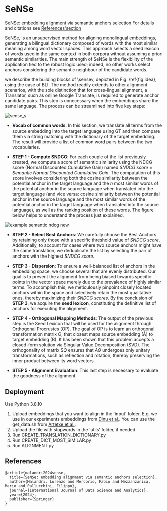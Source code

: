# SeNSe

SeNSe: embedding alignment via semantic anchors selection
For details and citations see [References'section](#References)

SeNSe, is an unsupervised method for aligning monolingual embeddings, generating a bilingual dictionary composed of words with the most similar meaning among word vector spaces. This approach selects a seed lexicon of words used in the same context in both corpora without assuming a priori semantic similarities. 
The main strength of SeNSe is the flexibility of the application tied to the robust logic used; indeed, no other works select anchors considering the semantic neighbour of the candidate words.

we describe the building blocks of \sensev, depicted in Fig. \ref{fig:idea}, using the case of BLI. The method readily extends to other alignment scenarios, with the sole distinction that for cross-lingual alignment, a Translator, such as online Google Translate, is required to generate anchor candidate pairs. This step is unnecessary when the embeddings share the same language. The process can be streamlined into five key steps:

![sense_v](https://github.com/filippopallucchini/SeNSe/assets/87646607/5566464c-6a0f-4800-9924-4a09fbaf9907)

- **Vocab of common words**: In this section, we translate all terms from the source embedding into the target language using GT and then compare them via string matching with the dictionary of the target embedding. The result will provide a list of common word pairs between the two vocabularies.
  
- **STEP 1 - Compute SNDCG**: For each couple of the list previously created, we compute a score of semantic similarity using the NDCG score (Normal Discounted Cumulative Gain) named _SNDCG score_ = _Semantic Normal Discounted Cumulative Gain_. The computation of this score involves considering both the cosine similarity between the potential anchor in the target language and the _n_ most similar words of the potential anchor in the source language when translated into the target language (and vice versa: cosine similarity between the potential anchor in the source language and the most similar words of the potential anchor in the target language when translated into the source language), as well as the ranking position of these words. The figure below helps to understand the process just explained.

![example semantic ndcg new](https://github.com/filippopallucchini/SeNSe/assets/87646607/04126e09-371a-4c07-87d3-ec3cd20ad434)

- **STEP 2 - Select Best Anchors**: We carefully choose the Best Anchors by retaining only those with a specific threshold value of _SNDCG score_. Additionally, to account for cases where two source anchors might have the same translation, we deduplicate the list by selecting the pair of anchors with the highest _SNDCG score_.
  
- **STEP 3 - Dispersion**: To ensure a well-balanced list of anchors in the embedding space, we choose several that are evenly distributed. Our goal is to prevent the alignment from being biased towards specific points in the vector space merely due to the prevalence of highly similar terms. To accomplish this, we meticulously pinpoint closely located anchors within the space and selectively retain the most qualitative ones, thereby maximizing their _SNDCG scores_. By the conclusion of **STEP 3**, we acquire the **seed lexicon**, constituting the definitive list of anchors for executing the alignment.

- **STEP 4 - Orthogonal Mapping Methods**: The output of the previous step is the Seed Lexicon that will be used for the alignment through Orthogonal Procrustes (OP). The goal of OP is to learn an orthogonal transformation matrix _Q_, that closest maps source embedding (A) to target embedding (B). It has been shown that this problem accepts a closed-form solution via Singular Value Decomposition (SVD). The orthogonality of matrix $_Q_ ensures that _AQ_ undergoes only unitary transformations, such as reflection and rotation, thereby preserving the inner product between its word vectors.

- **STEP 5 - Alignment Evaluation**: This last step is necessary to evaluate the goodness of the alignment.

## **Deployment**

Use Python 3.8.10

1. Upload embeddings that you want to align in the 'input' folder. E.g. we use in our experiments embeddings from [Dinu et al.](https://wiki.cimec.unitn.it/tiki-index.php?page=CLIC). You can use the get_data.sh from [Artetxe et al.](https://github.com/artetxem/vecmap/tree/master).
2. Upload the file with stopwords in the 'utils' folder, if needed.
3. Run CREATE_TRANSLATION_DICTIONARY.py
4. Run CREATE_DICT_MOST_SIMILAR.py
5. Run ALIGNMENT.py

## References
```
@article{malandri2024sense,
  title={SeNSe: embedding alignment via semantic anchors selection},
  author={Malandri, Lorenzo and Mercorio, Fabio and Mezzanzanica, Mario and Pallucchini, Filippo},
  journal={International Journal of Data Science and Analytics},
  year={2024},
  publisher={Springer}
}
```
